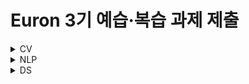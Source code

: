# Euron 3기 예습·복습 과제 제출
<details>
<summary>CV</summary>
<div markdown="1">

<br />

| 주차 | 내용                                    | 발표자         | 발표자료 |
| ---- | --------------------------------------- | ---------------|-------- |
| 14   |cs231n 12강 Visualizing and Understanding| 고주은, 백승민 | [📚]()  |



## **Assignment**

### **📍 14주차 예습과제 (~12/5)**

① CS231N 12강을 수강하고, 요약 및 정리한 내용을 깃허브에 업로드

② (선택) 질문 사항이나 공유하고 싶은 내용 `Ewha-Euron/2022-2-Euron-CV` issue에 추가

**예습과제 제출 방법**

> 해당 파일을 master branch에 업로드하신 후 해당 master branch에서 pull request 를 진행해주세요.
>

### **📍 14주차 복습과제 (~12/5)**

- [https://cs231n.github.io/assignments2021/assignment3/](https://cs231n.github.io/assignments2021/assignment3/)의 `Q3: Network Vi
`Network_Visualization.ipynb` 을 완료하신 후, `.py` 파일로 변환해서 제출해주세요. (모든 cell을 하나의 py 파일에 합쳐주세요)
- 파일명: `network_visualization.py`

**복습과제 제출 방법**

> 해당 파일을 Week_12 branch에 업로드하신 후 해당 Week_14 branch에서 pull request 를 진행해주세요.
>
## **Due**

- 14주차 예습과제
	- **12월 5일**까지 제출합니다.
- 13주차 복습과제
	- **12월 5일**까지 제출합니다.

</div>
</details>

<details>
<summary>NLP</summary>
<div markdown="1">       

  | 주차 | 내용             | 발표자                               | 발표자료 |
| ---- | ---------------- | ------------------------------------ | -------- |
|  14주차   |   cs224n 13강   |  주연우, 김경민   | [📚]()    |

## Assignment
### 📍 예습과제 

1️⃣ CS224N 13강을 수강하고, 요약 및 정리한 내용을 깃허브에 업로드  
2️⃣ (선택) 질문 사항이나 공유하고 싶은 내용 `Ewha-Euron/2022-02-Euron-NLP` issue에 추가

### 예습과제 제출 방법
  
> 해당 파일을 `master` branch에 업로드하신 후 해당 `master`  branch에서  `pull request` 를 진행해주세요.
  
- 과제 제출 방법
    - 레포: (origin) username/2022-2-Euron-Study-Assignment
    - 브랜치: `master`
    - 해당 주차 브랜치에 과제 업로드하고 Pull Request, 이때 label은 `NLP` , `예습과제`
    
### 📍 복습과제
  - 아래 구글 드라이브에서 ipynb 파일을 다운받아 필사 과제를 진행해주시면 됩니다.
  - 구글 드라이브 링크로 접속 후 '파일-드라이브에 사본 저장'해서 본인 드라이브에 저장된 사본을 가지고 실습을 진행해주세요!
  
    - https://colab.research.google.com/drive/1JIDLXkPjBu9ezB7V_66jViysZmj0UDfl?usp=sharing

  
### 복습과제 제출 방법
  
> 해당 파일을 `Week_14` branch에 업로드하신 후 해당 `Week_14`  branch에서  `pull request` 를 진행해주세요.
  
- 과제 제출 방법
    - 레포: (origin) username/2022-2-Euron-Study-Assignment
    - 브랜치: `Week_14`
    - 해당 주차 브랜치에 과제 업로드하고 Pull Request, 이때 label은 `NLP` , `복습과제`

## **Due**

- 12주차 예습과제
    - **11월 28일**까지 제출합니다.
- 12주차 복습과제
    - **12월 19일**까지 제출합니다.

</div>
</details>

<details>
<summary>DS</summary>
<div markdown="1">       

<br />  
  
| 주차 | 내용         | 발표자                       | 발표자료 |
| ---- | ------------ | ---------------------------- | -------- |
|  14   |파이썬머신러닝완벽가이드 8장 07~10|황선경, 김경민, 김도하| [📚]()    |



## Assignment

> 매주 예습 과제와 복습 과제가 주어집니다. 
  
### 📍 예습과제 (~11/28)
 1️⃣ 파이썬 머신러닝 완벽 가이드 8장 07~10을 필사하여 주피터나 구글 코랩으로 실행한 실습 코드들을 ipynb 형식으로 정리

 
### 예습과제 제출 방법
  
> 해당 파일을 `master` branch에 업로드하신 후 해당 `master`  branch에서  `pull request` 를 진행해주세요.
  
- 과제 제출 방법
    - 레포: (origin) username/2022-2-Euron-Study-Assignments
    - 브랜치: `master`
    - 해당 주차 브랜치에 과제 업로드하고 Pull Request, 이때 label은 `DS` , `예습과제`
  
### 📍 복습과제 (~11/28)
  - 아래 두 개의 노트북을 세션 내용과 함께 정리 및 필사해 pdf 혹은 ipynb 파일로 제출해주세요
    * [Women's E-Commerce Clothing Reviews](https://www.kaggle.com/code/shirellamosi/sentiment-analysis-nlp)
    * [Topic modeling guide (GSDM,LDA,LSI)](https://www.kaggle.com/code/ptfrwrd/topic-modeling-guide-gsdm-lda-lsi/)
  
### 복습과제 제출 방법
  
> 해당 파일을 `Week_13` branch에 업로드하신 후 해당 `Week_13`  branch에서  `pull request` 를 진행해주세요.
  
- 과제 제출 방법
    - 레포: (origin) username/2022-2-Euron-Study-Assignments
    - 브랜치: `Week_13`
    - 해당 주차 브랜치에 과제 업로드하고 Pull Request, 이때 label은 `DS` , `복습과제`

  
## Due 
  
📍 14주차 예습과제
  - **11월 28일**까지 제출합니다.
  
📍 13주차 복습과제
  - **11월 28일**까지 제출합니다.
  
  </details>
  
